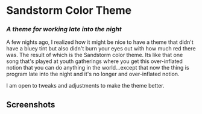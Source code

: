 # **Sandstorm Color Theme**
### _A theme for working late into the night_

A few nights ago, I realized how it might be nice to have a theme that didn't have a bluey tint but also didn't burn your eyes out with how much red there was. The result of which is the Sandstorm color theme. Its like that one song that's played at youth gatherings where you get this over-inflated notion that you can do anything in the world...except that now the thing is program late into the night and it's no longer and over-inflated notion.

I am open to tweaks and adjustments to make the theme better.

## Screenshots

<!-- ![HTML syntax highlight](url)
![CSS syntax highlight](url)
![JavaScript syntax highlight](url) -->
